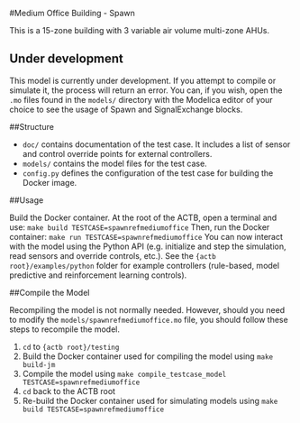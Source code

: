 #Medium Office Building - Spawn

This is a 15-zone building with 3 variable air volume multi-zone AHUs.

## Under development

This model is currently under development. If you attempt to compile or simulate it, the process will return an error. 
You can, if you wish, open the `.mo` files found in the `models/` directory with the Modelica editor of your choice to see the 
usage of Spawn and SignalExchange blocks.

##Structure


- ``doc/`` contains documentation of the test case. It includes a list of sensor and control override points for external controllers.
- ``models/`` contains the model files for the test case.
- ``config.py`` defines the configuration of the test case for building the Docker image.

##Usage


Build the Docker container. At the root of the ACTB, open a terminal and use:
``make build TESTCASE=spawnrefmediumoffice``
Then, run the Docker container:
``make run TESTCASE=spawnrefmediumoffice``
You can now interact with the model using the Python API (e.g. initialize and step the simulation, read sensors and override controls, etc.).
See the `{actb root}/examples/python` folder for example controllers (rule-based, model predictive and reinforcement learning controls). 

##Compile the Model

Recompiling the model is not normally needed. However, should you need to modify the `models/spawnrefmediumoffice.mo` file, you should follow these steps to recompile the model.

1. `cd` to `{actb root}/testing`
2. Build the Docker container used for compiling the model using `make build-jm`
3. Compile the model using `make compile_testcase_model TESTCASE=spawnrefmediumoffice`
4. `cd` back to the ACTB root
5. Re-build the Docker container used for simulating models using `make build TESTCASE=spawnrefmediumoffice`
